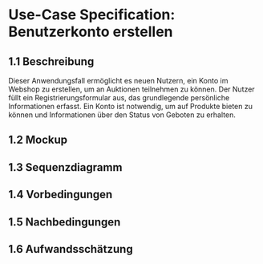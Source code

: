 # Use-Case Specification: Benutzerkonto erstellen
## 1.1 Beschreibung
Dieser Anwendungsfall ermöglicht es neuen Nutzern, ein Konto im Webshop zu erstellen, um an Auktionen teilnehmen zu können. Der Nutzer füllt ein Registrierungsformular aus, das grundlegende persönliche Informationen erfasst. Ein Konto ist notwendig, um auf Produkte bieten zu können und Informationen über den Status von Geboten zu erhalten.
## 1.2 Mockup
## 1.3 Sequenzdiagramm
## 1.4 Vorbedingungen
## 1.5 Nachbedingungen
## 1.6 Aufwandsschätzung
